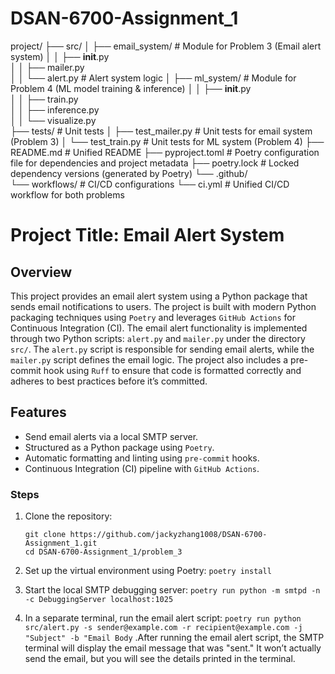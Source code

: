# DSAN-6700-Assignment_1

project/
├── src/
│   ├── email_system/            # Module for Problem 3 (Email alert system)
│   │   ├── __init__.py          
│   │   ├── mailer.py            
│   │   └── alert.py             # Alert system logic
│   ├── ml_system/               # Module for Problem 4 (ML model training & inference)
│   │   ├── __init__.py          
│   │   ├── train.py             
│   │   ├── inference.py         
│   │   └── visualize.py         
├── tests/                       # Unit tests
│   ├── test_mailer.py           # Unit tests for email system (Problem 3)
│   └── test_train.py            # Unit tests for ML system (Problem 4)
├── README.md                    # Unified README
├── pyproject.toml               # Poetry configuration file for dependencies and project metadata
├── poetry.lock                  # Locked dependency versions (generated by Poetry)
└── .github/                     
    └── workflows/               # CI/CD configurations
        └── ci.yml               # Unified CI/CD workflow for both problems



# Project Title: Email Alert System

## Overview

This project provides an email alert system using a Python package that sends email notifications to users. The project is built with modern Python packaging techniques using `Poetry` and leverages `GitHub Actions` for Continuous Integration (CI). The email alert functionality is implemented through two Python scripts: `alert.py` and `mailer.py` under the directory `src/`. The `alert.py` script is responsible for sending email alerts, while the `mailer.py` script defines the email logic. The project also includes a pre-commit hook using `Ruff` to ensure that code is formatted correctly and adheres to best practices before it’s committed.

## Features

-   Send email alerts via a local SMTP server.
-   Structured as a Python package using `Poetry`.
-   Automatic formatting and linting using `pre-commit` hooks.
-   Continuous Integration (CI) pipeline with `GitHub Actions`.

### Steps

1.  Clone the repository:

    ``` 
    git clone https://github.com/jackyzhang1008/DSAN-6700-Assignment_1.git
    cd DSAN-6700-Assignment_1/problem_3
    ```

2.  Set up the virtual environment using Poetry: `poetry install`

3.  Start the local SMTP debugging server: `poetry run python -m smtpd -n -c DebuggingServer localhost:1025`

4.  In a separate terminal, run the email alert script: `poetry run python src/alert.py -s sender@example.com -r recipient@example.com -j "Subject" -b "Email Body` .After running the email alert script, the SMTP terminal will display the email message that was "sent." It won’t actually send the email, but you will see the details printed in the terminal.